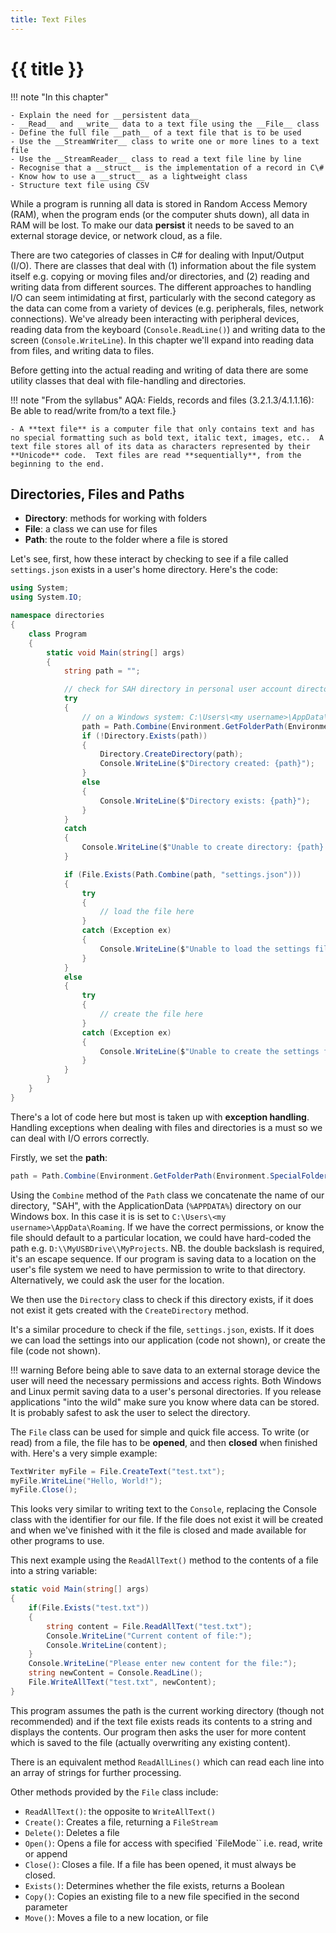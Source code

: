 ```yaml
---
title: Text Files
---
```


# {{ title }}

!!! note "In this chapter"

    - Explain the need for __persistent data__
    - __Read__ and __write__ data to a text file using the __File__ class
    - Define the full file __path__ of a text file that is to be used
    - Use the __StreamWriter__ class to write one or more lines to a text file
    - Use the __StreamReader__ class to read a text file line by line
    - Recognise that a __struct__ is the implementation of a record in C\#
    - Know how to use a __struct__ as a lightweight class
    - Structure text file using CSV


While a program is running all data is stored in Random Access Memory (RAM), when the program ends (or the computer shuts down), all data in RAM will be lost.  To make our data __persist__ it needs to be saved to an external storage device, or network cloud, as a file.

There are two categories of classes in C\# for dealing with Input/Output (I/O). There are classes that deal with (1) information about the file system itself e.g. copying  or moving files and/or directories, and (2) reading and writing data from different sources.  The different approaches to handling I/O can seem intimidating at first, particularly with the second category as the data can come from a variety of devices (e.g. peripherals, files, network connections).  We've already been interacting with peripheral devices, reading data from the keyboard (`Console.ReadLine()`) and writing data to the screen (`Console.WriteLine`).  In this chapter we'll expand into reading data from files, and writing data to files.

Before getting into the actual reading and writing of data there are some utility classes that deal with file-handling and directories.

!!! note "From the syllabus"
    AQA: Fields, records and files (3.2.1.3/4.1.1.16): Be able to read/write from/to a text file.}
    
    - A **text file** is a computer file that only contains text and has no special formatting such as bold text, italic text, images, etc..  A text file stores all of its data as characters represented by their **Unicode** code.  Text files are read **sequentially**, from the beginning to the end.

## Directories, Files and Paths

- __Directory__: methods for working with folders
- __File__: a class we can use for files
- __Path__: the route to the folder where a file is stored

Let's see, first, how these interact by checking to see if a file called `settings.json` exists in a user's home directory.  Here's the code:

```cs
using System;
using System.IO;

namespace directories
{
    class Program
    {
        static void Main(string[] args)
        {
            string path = "";

            // check for SAH directory in personal user account directory
            try
            {
                // on a Windows system: C:\Users\<my username>\AppData\Roaming
                path = Path.Combine(Environment.GetFolderPath(Environment.SpecialFolder.ApplicationData), "SAH");
                if (!Directory.Exists(path))
                {
                    Directory.CreateDirectory(path);
                    Console.WriteLine($"Directory created: {path}");
                }
                else
                {
                    Console.WriteLine($"Directory exists: {path}");
                }
            }
            catch
            {
                Console.WriteLine($"Unable to create directory: {path}.  please check permissions");
            }

            if (File.Exists(Path.Combine(path, "settings.json")))
            {
                try
                {
                    // load the file here
                }
                catch (Exception ex)
                {
                    Console.WriteLine($"Unable to load the settings file: {ex.Message}");
                }
            }
            else
            {
                try
                {
                    // create the file here
                }
                catch (Exception ex)
                {
                    Console.WriteLine($"Unable to create the settings file: {ex.Message}");
                }
            }
        }
    }
}
```

There's a lot of code here but most is taken up with __exception handling__.  Handling exceptions when dealing with files and directories is a must so we can deal with I/O errors correctly.

Firstly, we set the __path__:

```cs
path = Path.Combine(Environment.GetFolderPath(Environment.SpecialFolder.ApplicationData), "SAH");
```

Using the `Combine` method of the `Path` class we concatenate the name of our directory, "SAH", with the ApplicationData (`%APPDATA%`) directory on our Windows box.  In this case it is is set to `C:\Users\<my username>\AppData\Roaming`.  If we have the correct permissions, or know the file should default to a particular location, we could have hard-coded the path e.g. `D:\\MyUSBDrive\\MyProjects`.  NB. the double backslash is required, it's an escape sequence.  If our program is saving data to a location on the user's file system we need to have permission to write to that directory.  Alternatively, we could ask the user for the location.

We then use the `Directory` class to check if this directory exists, if it does not exist it gets created with the `CreateDirectory` method.

It's a similar procedure to check if the file, `settings.json`, exists.  If it does we can load the settings into our application (code not shown), or create the file (code not shown).

!!! warning 
    Before being able to save data to an external storage device the user will need the necessary permissions and access rights.   Both Windows and Linux permit saving data to a user's personal directories.  If you release applications "into the wild" make sure you know where data can be stored.  It is probably safest to ask the user to select the directory.

The `File` class can be used for simple and quick file access.  To write (or read) from a file, the file has to be __opened__, and then __closed__ when finished with.  Here's a very simple example:

```cs
TextWriter myFile = File.CreateText("test.txt");
myFile.WriteLine("Hello, World!");
myFile.Close();
```

This looks very similar to writing text to the `Console`, replacing the Console class with the identifier for our file.  If the file does not exist it will be created and when we've finished with it the file is closed and made available for other programs to use.

This next example using the `ReadAllText()` method to the contents of a file into a string variable:

```cs
static void Main(string[] args)
{
    if(File.Exists("test.txt"))
    {
        string content = File.ReadAllText("test.txt");
        Console.WriteLine("Current content of file:");
        Console.WriteLine(content);
    }
    Console.WriteLine("Please enter new content for the file:");
    string newContent = Console.ReadLine();
    File.WriteAllText("test.txt", newContent);
}
```

This program assumes the path is the current working directory (though not recommended) and if the text file exists reads its contents to a string and displays the contents.  Our program then asks the user for more content which is saved to the file (actually overwriting any existing content).

There is an equivalent method `ReadAllLines()` which can read each line into an array of strings for further processing.

Other methods provided by the `File` class include:

- `ReadAllText()`: the opposite to `WriteAllText()`
- `Create()`: Creates a file, returning a `FileStream`
- `Delete()`: Deletes a file
- `Open()`: Opens a file for access with specified `FileMode`` i.e. read, write or append
- `Close()`: Closes a file.  If a file has been opened, it must always be closed.
- `Exists()`: Determines whether the file exists, returns a Boolean
- `Copy()`:  Copies an existing file to a new file specified in the second parameter
- `Move()`: Moves a file to a new location, or file

